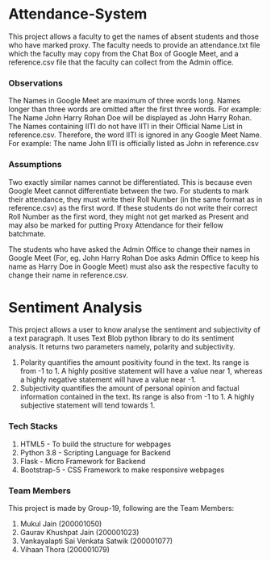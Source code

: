 # Attendance-System
This project allows a faculty to get the names of absent students and those who have marked proxy.
The faculty needs to provide an attendance.txt file which the faculty may copy from the Chat Box of Google Meet, and a reference.csv file that the faculty can collect from the Admin office.

### Observations
The Names in Google Meet are maximum of three words long. Names longer than three words are omitted after the first three words.
For example:
The Name John Harry Rohan Doe will be displayed as John Harry Rohan.
The Names containing IITI do not have IITI in their Official Name List in reference.csv. Therefore, the word IITI is ignored in any Google Meet Name.
For example:
The name John IITI is officially listed as John in reference.csv 

### Assumptions
Two exactly similar names cannot be differentiated. This is because even Google Meet cannot differentiate between the two.
For students to mark their attendance, they must write their Roll Number (in the same format as in reference.csv) as the first word.
If these students do not write their correct Roll Number as the first word, they might not get marked as Present and may also be marked for putting Proxy Attendance for their fellow batchmate.

The students who have asked the Admin Office to change their names in Google Meet (For, eg. John Harry Rohan Doe asks Admin Office to keep his name as Harry Doe in Google Meet) must also ask the respective faculty to change their name in reference.csv.

# Sentiment Analysis
This project allows a user to know analyse the sentiment and subjectivity of a text paragraph.
It uses Text Blob python library to do its sentiment analysis. It returns two parameters namely, polarity and subjectivity.
1. Polarity quantifies the amount positivity found in the text. Its range is from -1 to 1. A highly positive statement will have a value near 1, whereas a highly negative statement will have a value near -1.
2. Subjectivity quantifies the amount of personal opinion and factual information contained in the text. Its range is also from -1 to 1. A highly subjective statement will tend towards 1.

### Tech Stacks
1. HTML5 - To build the structure for webpages
2. Python 3.8 - Scripting Language for Backend
3. Flask - Micro Framework for Backend
4. Bootstrap-5 - CSS Framework to make responsive webpages

### Team Members
This project is made by Group-19, following are the Team Members:
1. Mukul Jain (200001050)
2. Gaurav Khushpat Jain (200001023)
3. Vankayalapti Sai Venkata Satwik (200001077)
4. Vihaan Thora (200001079)